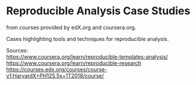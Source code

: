 # Reproducible Analysis Case Studies 
from courses provided by edX.org and coursera.org.

Cases highlighting tools and techniques for reproducible analysis.

Sources:  
https://www.coursera.org/learn/reproducible-templates-analysis/  
https://www.coursera.org/learn/reproducible-research  
https://courses.edx.org/courses/course-v1:HarvardX+PH125.5x+1T2018/course/  
